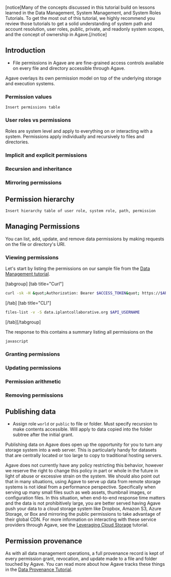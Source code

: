 [notice]Many of the concepts discussed in this tutorial build on lessons learned in the Data Management, System Management, and System Roles Tutorials. To get the most out of this tutorial, we highly recommend you review those tutorials to get a solid understanding of system path and account resolution, user roles, public, private, and readonly system scopes, and the concept of ownership in Agave.[/notice]

<h2>Introduction</h2>

<ul>
<li>File permissions in Agave are are fine-grained access controls available on every file and directory accessible through Agave.</li>
</ul>

Agave overlays its own permission model on top of the underlying storage and execution systems.

<h3>Permission values</h3>

<pre><code>Insert permissions table
</code></pre>

<h3>User roles vs permissions</h3>

Roles are system level and apply to everything on or interacting with a system. Permissions apply individually and recursively to files and directories.

<h3>Implicit and explicit permissions</h3>

<h3>Recursion and inheritance</h3>

<h3>Mirroring permissions</h3>

<h2>Permission hierarchy</h2>

<pre><code>Insert hierarchy table of user role, system role, path, permission
</code></pre>

<h2>Managing Permissions</h2>

You can list, add, update, and remove data permissions by making requests on the file or directory's URI.

<h3>Viewing permissions</h3>

Let's start by listing the permissions on our sample file from the <a href="http://agaveapi.co/documentation/tutorials/data-management-tutorial/" title="Data Management Tutorial">Data Management tutorial</a>.

[tabgroup]
[tab title="Curl"]
```bash
curl -sk -H &quot;Authorization: Bearer $ACCESS_TOKEN&quot; https://$API_BASE_URL/files/$API_VERSION/pems/data.iplantcollaborative.org/$API_USERNAME/picksumipsum.txt
```
[/tab]
[tab title="CLI"]
```bash
files-list -v -S data.iplantcollaborative.org $API_USERNAME
``` 
[/tab][/tabgroup]

The response to this contains a summary listing all permissions on the

<code>javascript</code>

<h3>Granting permissions</h3>

<h3>Updating permissions</h3>

<h3>Permission arithmetic</h3>

<h3>Removing permissions</h3>

<h2>Publishing data</h2>

<ul>
<li>Assign role <code>world</code> or <code>public</code> to file or folder. Must specify recursion to make contents accessible. Will apply to data copied into the folder subtree after the initial grant.</li>
</ul>

Publishing data on Agave does open up the opportunity for you to turn any storage system into a web server. This is particularly handy for datasets that are centrally located or too large to copy to traditional hosting servers.

Agave does not currently have any policy restricting this behavior, however we reserve the right to change this policy in part or whole in the future in light of abuse or excessive strain on the system. We should also point out that in many situations, using Agave to serve up data from remote storage systems is not ideal from a performance perspective. Specifically when serving up many small files such as web assets, thumbnail images, or configuration files. In this situation, when end-to-end response time matters and the data is not prohibitively large, you are better served having Agave push your data to a cloud storage system like Dropbox, Amazon S3, Azure Storage, or Box and mirroring the public permissions to take advantage of their global CDN. For more information on interacting with these service providers through Agave, see the <a href="http://agaveapi.co/documentation/tutorials/data-management-tutorial/leveraging-cloud-storage-tutorial/" title="Leveraging Cloud Storage Tutorial">Leveraging Cloud Storage</a> tutorial.

<h2>Permission provenance</h2>

As with all data management operations, a full provenance record is kept of every permission grant, revocation, and update made to a file and folder touched by Agave. You can read more about how Agave tracks these things in the <a href="http://agaveapi.co/documentation/tutorials/data-management-tutorial/data-provenance-tutorial/" title="Data Provenance Tutorial">Data Provenance Tutorial</a>.